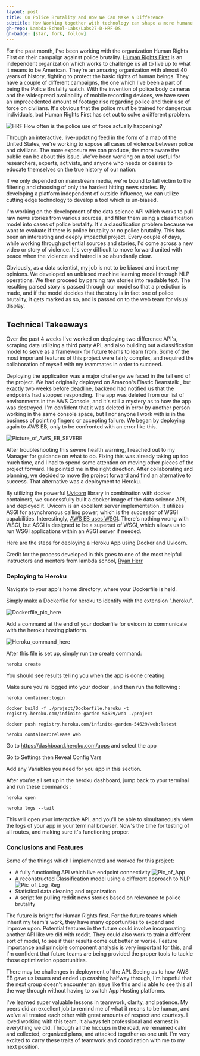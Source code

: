 ```yaml
---
layout: post
title: On Police Brutality and How We Can Make a Difference
subtitle: How Working together with technology can shape a more humane future
gh-repo: Lambda-School-Labs/Labs27-D-HRF-DS
gh-badge: [star, fork, follow]
---
```


For the past month, I've been working with the organization Human Rights First on their campaign against police brutality. [Human Rights First](https://www.humanrightsfirst.org/) is an independent organization which works to challenge us all to live up to what it means to be American. They're an amazing organization with almost 40 years of history, fighting to protect the basic rights of human beings. They have a couple of different campaigns, the one which I've been a part of being the Police Brutality watch. With the invention of police body cameras and the widespread availability of mobile recording devices, we have seen an unprecedented amount of footage rise regarding police and their use of force on civilians. It's obvious that the police must be trained for dangerous individuals, but Human Rights First has set out to solve a different problem.

![HRF](https://github.com/DAVIDCRUZ0202/davidcruz0202.github.io/blob/master/assets/img/hrf_page.png?raw=true)
How often is the police use of force actually happening?

Through an interactive, live-updating feed in the form of a map of the United States, we're working to expose all cases of violence between police and civilians. The more exposure we can produce, the more aware the public can be about this issue. We've been working on a tool useful for researchers, experts, activists, and anyone who needs or desires to educate themselves on the true history of our nation.

If we only depended on mainstream media, we're bound to fall victim to the filtering and choosing of only the hardest hitting news stories. By developing a platform independent of outside influence, we can utilize cutting edge technology to develop a tool which is un-biased.

I'm working on the development of the data science API which works to pull raw news stories from various sources, and filter them using a classification model into cases of police brutality. It's a classification problem because we want to evaluate if there is police brutality or no police brutality. This has been an interesting and deeply impactful project. Every couple of days, while working through potiential sources and stories, I'd come across a new video or story of violence. It's very difficult to move forward united with peace when the violence and hatred is so abundantly clear. 

Obviously, as a data scientist, my job is not to be biased and insert my opinions. We developed an unbiased machine learning model through NLP operations. We then proceed by parsing raw stories into readable text. The resulting parsed story is passed through our model so that a prediction is made, and if the model decides that the story is in fact one of police brutality, it gets marked as so, and is passed on to the web team for visual display.


## Technical Takeaways

Over the past 4 weeks I've worked on deploying two difference API's, scraping data utilizing a third party API, and also building out a classification model to serve as a framework for future teams to learn from. Some of the most important features of this project were fairly complex, and required the collaboration of myself with my teammates in order to succeed.

Deploying the application was a major challenge we faced in the tail end of the project. We had originally deployed on Amazon's Elastic Beanstalk , but exactly two weeks before deadline, backend had notified us that the endpoints had stopped responding. The app was deleted from our list of environments in the AWS Console, and it's still a mystery as to how the app was destroyed. I'm confident that it was deleted in error by another person working in the same console space, but I nor anyone I work with is in the business of pointing fingers or accepting failure. We began by deploying again to AWS EB, only to be confronted with an error like this.

![Picture_of_AWS_EB_SEVERE](https://github.com/DAVIDCRUZ0202/davidcruz0202.github.io/blob/master/assets/img/aws_error.png?raw=true)

After troubleshooting this severe health warning, I reached out to my Manager for guidance on what to do. Fixing this was already taking up too much time, and I had to spend some attention on moving other pieces of the project forward. He pointed me in the right direction. After collaborating and planning, we decided to move the project forward and find an alternative to success. That alternative was a deployment to Heroku.

By utilizing the powerful [Uvicorn](uvicorn.org) library in combination with docker containers, we successfully built a docker image of the data science API, and deployed it. Uvicorn is an excellent server implementation. It utilizes ASGI for asynchronous calling power, which is the successor of WSGI capabilities. Interestingly, [AWS EB uses WSGI](https://docs.aws.amazon.com/elasticbeanstalk/latest/dg/create-deploy-python-container.html). There's nothing wrong with WSGI, but ASGI is designed to be a superset of WSGI, which allows us to run WSGI applications within an ASGI server if needed. 

Here are the steps for deploying a Heroku App using Docker and Uvicorn.

Credit for the process developed in this goes to one of the most helpful instructors and mentors from lambda school, [Ryan Herr](https://github.com/rrherr)

### Deploying to Heroku
Navigate to your app's home directory, where your Dockerfile is held.

Simply make a Dockerfile for heroku to identify with the extension ".heroku". 

![Dockerfile_pic_here](https://github.com/DAVIDCRUZ0202/davidcruz0202.github.io/blob/master/assets/img/docker%20for%20heroku.png?raw=true)

Add a command at the end of your dockerfile for uvicorn to communicate with the heroku hosting platform.

![Heroku_command_here](https://github.com/DAVIDCRUZ0202/davidcruz0202.github.io/blob/master/assets/img/heroku_commands.png?raw=true)

After this file is set up, simply run the create command:


    heroku create


You should see results telling you when the app is done creating.

Make sure you're logged into your docker , and then run the following :


    heroku container:login

    docker build -f ./project/Dockerfile.heroku -t registry.heroku.com/infinite-garden-54629/web ./project

    docker push registry.heroku.com/infinite-garden-54629/web:latest

    heroku container:release web


Go to  https://dashboard.heroku.com/apps and select the app

Go to Settings then Reveal Config Vars

Add any Variables you need for you app in this section.

After you're all set up in the heroku dashboard, jump back to your terminal and run these commands :


    heroku open

    heroku logs --tail


This will open your interactive API, and you'll be able to simultaneously view the logs of your app in your terminal browser. Now's the time for testing of all routes, and making sure it's functioning proper.

### Conclusions and Features

Some of the things which I implemented and worked for this project:
* A fully functioning API which live endpoint connectivity
![Pic_of_App](https://github.com/DAVIDCRUZ0202/davidcruz0202.github.io/blob/master/assets/img/API_deployment.png?raw=true)
* A reconstructed Classification model using a different approach to NLP
![Pic_of_Log_Reg](https://github.com/DAVIDCRUZ0202/davidcruz0202.github.io/blob/master/assets/img/stratification.png?raw=true)
* Statistical data cleaning and organization
* A script for pulling reddit news stories based on relevance to police brutality

The future is bright for Human Rights first. For the future teams which inherit my team's work, they have many opportunities to expand and improve upon. Potential features in the future could involve incorporating another API like we did with reddit. They could also work to train a different sort of model, to see if their results come out better or worse. Feature importance and principle component analysis is very important for this, and I'm confident that future teams are being provided the proper tools to tackle those optimization opportunities. 

There may be challenges in deployment of the API. Seeing as to how AWS EB gave us issues and ended up crashing halfway through, I'm hopeful that the next group doesn't encounter an issue like this and is able to see this all the way through without having to switch App Hosting platforms.

I've learned super valuable lessons in teamwork, clarity, and patience. My peers did an excellent job to remind me of what it means to be human, and we've all treated each other with great amounts of respect and courtesy. I loved working with this team, it always felt professional and earnest in everything we did. Through all the hiccups in the road, we remained calm and collected, organized plans, and attacked together as one unit. I'm very excited to carry these traits of teamwork and coordination with me to my next position.   